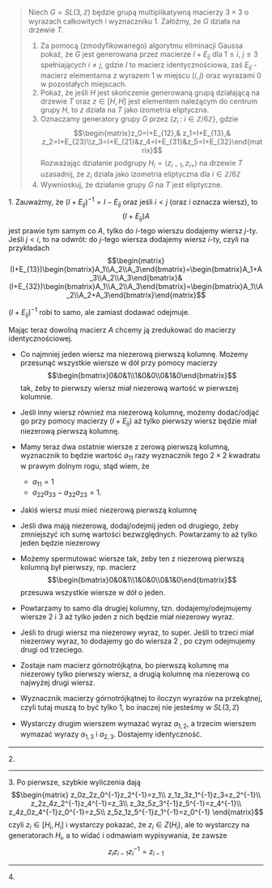 > Niech $G=SL(3, \mathbb{Z})$ będzie grupą multiplikatywną macierzy $3\times 3$ o wyrazach całkowitych i wyznaczniku $1$. Załóżmy, że $G$ działa na drzewie $T$. 
> 1. Za pomocą (zmodyfikowanego) algorytmu eliminacji Gaussa pokaż, że $G$ jest generowana przez macierze $I+E_{ij}$ dla $1\leq i$, $j\leq3$ spełniających $i\neq j$, gdzie $I$ to macierz identycznościowa, zaś $E_{ij}$ - macierz elementarna z wyrazem $1$ w miejscu $(i,j)$ oraz wyrazami $0$ w pozostałych miejscach.
> 2. Pokaż, że jeśli $H$ jest skończenie generowaną grupą działającą na drzewie $T$ oraz $z\in[H,H]$ jest elementem należącym do centrum grupy $H$, to $z$ działa na $T$ jako izometria eliptyczna.
> 3. Oznaczamy generatory grupy $G$ przez $\{z_i\;:\;i\in\mathbb{Z}/6\mathbb{Z}\}$, gdzie 
>    $$\begin{matrix}z_0=I+E_{12},& z_1=I+E_{13},& z_2=I+E_{23}\\z_3=I+E_{21}&z_4=I+E_{31}&z_5=I+E_{32}\end{matrix}$$
>    Rozważając działanie podgrupy $H_i=\langle z_{i-1},z_{i+}\rangle$ na drzewie $T$ uzasadnij, że $z_i$ działa jako izometria eliptyczna dla $i\in\mathbb{Z}/6\mathbb{Z}$
> 4. Wywnioskuj, że działanie grupy $G$ na $T$ jest eliptyczne.

1\. 
Zauważmy, że $(I+E_{ij})^{-1}=I-E_{ij}$ oraz jeśli $i<j$ (oraz $i$ oznacza wiersz), to 
$$(I+E_{ij})A$$
jest prawie tym samym co $A$, tylko do $i$-tego wierszu dodajemy wiersz $j$-ty. Jeśli $j<i$, to na odwrót: do $j$-tego wiersza dodajemy wiersz $i$-ty, czyli na przykładach
$$\begin{matrix}(I+E_{13})\begin{bmatrix}A_1\\A_2\\A_3\end{bmatrix}=\begin{bmatrix}A_1+A_3\\A_2\\A_3\end{bmatrix}&(I+E_{32})\begin{bmatrix}A_1\\A_2\\A_3\end{bmatrix}=\begin{bmatrix}A_1\\A_2\\A_2+A_3\end{bmatrix}\end{matrix}$$

$(I+E_{ij})^{-1}$ robi to samo, ale zamiast dodawać odejmuje.

Mając teraz dowolną macierz $A$ chcemy ją zredukować do macierzy identycznościowej.
- Co najmniej jeden wiersz ma niezerową pierwszą kolumnę. Możemy przesunąć wszystkie wiersze w dół przy pomocy macierzy
  $$\begin{bmatrix}0&0&1\\1&0&0\\0&1&0\end{bmatrix}$$
  tak, żeby to pierwszy wiersz miał niezerową wartość w pierwszej kolumnie.
- Jeśli inny wiersz również ma niezerową kolumnę, możemy dodać/odjąć go przy pomocy macierzy $(I+E_{ij})$ aż tylko pierwszy wiersz będzie miał niezerową pierwszą kolumnę.
- Mamy teraz dwa ostatnie wiersze z zerową pierwszą kolumną, wyznacznik to będzie wartość $a_{11}$ razy wyznacznik tego $2\times 2$ kwadratu w prawym dolnym rogu, stąd wiem, że
	- $a_{11}=1$
	- $a_{22}a_{33}-a_{32}a_{23}=1$.


- Jakiś wiersz musi mieć niezerową pierwszą kolumnę
- Jeśli dwa mają niezerową, dodaj/odejmij jeden od drugiego, żeby zmniejszyć ich sumę wartości bezwzględnych. Powtarzamy to aż tylko jeden będzie niezerowy
- Możemy spermutować wiersze tak, żeby ten z niezerową pierwszą kolumną był pierwszy, np. macierz
  $$\begin{bmatrix}0&0&1\\1&0&0\\0&1&0\end{bmatrix}$$
  przesuwa wszystkie wiersze w dół o jeden.
- Powtarzamy to samo dla drugiej kolumny, tzn. dodajemy/odejmujemy wiersze $2$ i $3$ aż tylko jeden z nich będzie miał niezerowy wyraz.
- Jeśli to drugi wiersz ma niezerowy wyraz, to super.  Jeśli to trzeci miał niezerowy wyraz, to dodajemy go do wiersza $2$ , po czym odejmujemy drugi od trzeciego.
- Zostaje nam macierz górnotrójkątna, bo pierwszą kolumnę ma niezerowy tylko pierwszy wiersz, a drugią kolumnę ma niezerową co najwyżej drugi wiersz.
- Wyznacznik macierzy górnotrójkątnej to iloczyn wyrazów na przekątnej, czyli tutaj muszą to być tylko $1$, bo inaczej nie jesteśmy w $SL(3, \mathbb{Z})$
- Wystarczy drugim wierszem wymazać wyraz $a_{1,2}$, a trzecim wierszem wymazać wyrazy $a_{1,3}$ i $a_{2,3}$.
Dostajemy identyczność.

--- 

2\. 

---

3\. 
Po pierwsze, szybkie wyliczenia dają
$$\begin{matrix}
z_0z_2z_0^{-1}z_2^{-1}=z_1\\ 
z_1z_3z_1^{-1}z_3=z_2^{-1}\\ 
z_2z_4z_2^{-1}z_4^{-1}=z_3\\ 
z_3z_5z_3^{-1}z_5^{-1}=z_4^{-1}\\
z_4z_0z_4^{-1}z_0^{-1}=z_5\\ 
z_5z_1z_5^{-1}z_1^{-1}=z_0^{-1}
\end{matrix}$$
czyli $z_i\in [H_i, H_i]$ i wystarczy pokazać, że $z_i\in Z(H_i)$, ale to wystarczy na generatorach $H_i$, a to widać i odmawiam wypisywania, że zawsze
$$z_iz_{i-1}z_i^{-1}=z_{i-1}$$


---

4\.



